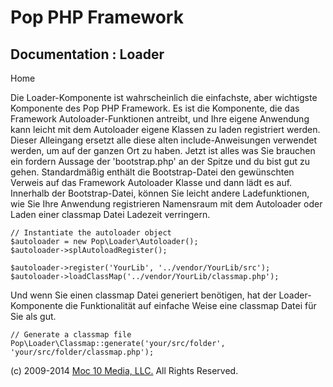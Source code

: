 Pop PHP Framework
=================

Documentation : Loader
----------------------

Home

Die Loader-Komponente ist wahrscheinlich die einfachste, aber wichtigste
Komponente des Pop PHP Framework. Es ist die Komponente, die das
Framework Autoloader-Funktionen antreibt, und Ihre eigene Anwendung kann
leicht mit dem Autoloader eigene Klassen zu laden registriert werden.
Dieser Alleingang ersetzt alle diese alten include-Anweisungen verwendet
werden, um auf der ganzen Ort zu haben. Jetzt ist alles was Sie brauchen
ein fordern Aussage der 'bootstrap.php' an der Spitze und du bist gut zu
gehen. Standardmäßig enthält die Bootstrap-Datei den gewünschten Verweis
auf das Framework Autoloader Klasse und dann lädt es auf. Innerhalb der
Bootstrap-Datei, können Sie leicht andere Ladefunktionen, wie Sie Ihre
Anwendung registrieren Namensraum mit dem Autoloader oder Laden einer
classmap Datei Ladezeit verringern.

    // Instantiate the autoloader object
    $autoloader = new Pop\Loader\Autoloader();
    $autoloader->splAutoloadRegister();

    $autoloader->register('YourLib', '../vendor/YourLib/src');
    $autoloader->loadClassMap('../vendor/YourLib/classmap.php');

Und wenn Sie einen classmap Datei generiert benötigen, hat der
Loader-Komponente die Funktionalität auf einfache Weise eine classmap
Datei für Sie als gut.

    // Generate a classmap file
    Pop\Loader\Classmap::generate('your/src/folder', 'your/src/folder/classmap.php');

\(c) 2009-2014 [Moc 10 Media, LLC.](http://www.moc10media.com) All
Rights Reserved.
